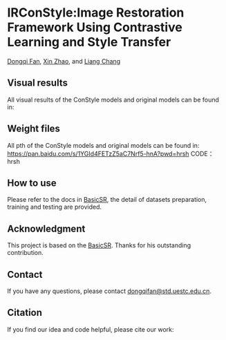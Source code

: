 # IRConStyle:Image Restoration Framework Using Contrastive Learning and Style Transfer  

[Dongqi Fan](https://scholar.google.com.hk/citations?user=P7gt5XYAAAAJ&hl=zh-CN), [Xin Zhao](https://scholar.google.com.hk/citations?user=iO2dQW4AAAAJ&hl=zh-CN), and [Liang Chang](https://scholar.google.com.hk/citations?hl=zh-CN&user=5pWnfJcAAAAJ)

## Visual results

All visual results of the ConStyle models and original models can be found in:

## Weight files

All pth of the ConStyle models and original models can be found in: https://pan.baidu.com/s/1YGId4FETzZ5aC7Nrf5-hnA?pwd=hrsh   CODE：hrsh 


## How to use

Please refer to the docs in [BasicSR](https://github.com/xinntao/BasicSR), the detail of datasets preparation, training and testing are provided.

## **Acknowledgment** 

This project is based on the [BasicSR](https://github.com/xinntao/BasicSR). Thanks for his outstanding contribution.

## Contact

If you have any questions, please contact dongqifan@std.uestc.edu.cn.

## Citation

If you find our idea and code helpful, please cite our work:



